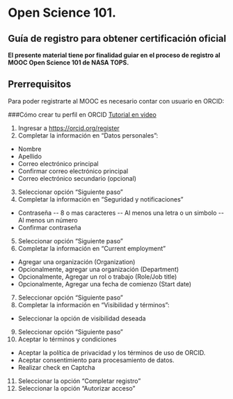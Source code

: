 # Open Science 101. 
## Guía de registro para obtener certificación oficial

**El presente material tiene por finalidad guiar en el proceso de registro al MOOC Open Science 101 de NASA TOPS.**

## Prerrequisitos

Para poder registrarte al MOOC es necesario contar con usuario en ORCID:

###Cómo crear tu perfil en ORCID
[Tutorial en video](https://www.google.com/search?q=crear+perfil+orcid+espa%C3%B1ol&oq=crear+perfil+orcid+espa&gs_lcrp=EgZjaHJvbWUqBwgCECEYoAEyBggAEEUYOTIHCAEQIRigATIHCAIQIRigATIHCAMQIRigAdIBCDc4MjBqMGo3qAIAsAIA&sourceid=chrome&ie=UTF-8#fpstate=ive&vld=cid:ac9dac1f,vid:D9P-TEzaFG0,st:0)

1. Ingresar a https://orcid.org/register
2. Completar la información en “Datos personales”:
- Nombre
- Apellido
- Correo electrónico principal 
- Confirmar correo electrónico principal
- Correo electrónico secundario (opcional)
3. Seleccionar opción “Siguiente paso”
4. Completar la información en “Seguridad y notificaciones”
- Contraseña
-- 8 o mas caracteres
-- Al menos una letra o un simbolo
-- Al menos un número
- Confirmar contraseña
5. Seleccionar opción “Siguiente paso”
6. Completar la información en “Current employment” 
- Agregar una organización (Organization)
- Opcionalmente, agregar una organización (Department)
- Opcionalmente, Agregar un rol o trabajo (Role/Job title)
- Opcionalmente, Agregar una fecha de comienzo (Start date)
7. Seleccionar opción “Siguiente paso”
8. Completar la información en “Visibilidad y términos”:
- Seleccionar la opción de visibilidad deseada

9. Seleccionar opción “Siguiente paso”
10. Aceptar lo términos y condiciones

- Aceptar la política de privacidad y los términos de uso de ORCID.
- Aceptar consentimiento para procesamiento de datos.
- Realizar check en Captcha
11. Seleccionar la opción “Completar registro”
12. Seleccionar la opción “Autorizar acceso”